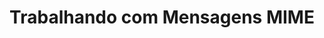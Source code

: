 ---
title: "Trabalhando com Mensagens MIME"
url: /pt/java/trabalhando-com-mensagens-mime/
weight: 10
type: docs
---